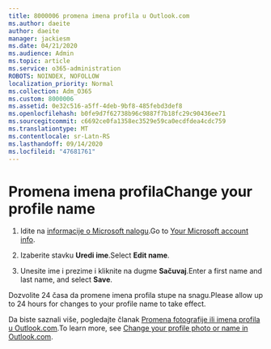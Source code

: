 ```yaml
---
title: 8000006 promena imena profila u Outlook.com
ms.author: daeite
author: daeite
manager: jackiesm
ms.date: 04/21/2020
ms.audience: Admin
ms.topic: article
ms.service: o365-administration
ROBOTS: NOINDEX, NOFOLLOW
localization_priority: Normal
ms.collection: Adm_O365
ms.custom: 8000006
ms.assetid: 0e32c516-a5ff-4deb-9bf8-485febd3def8
ms.openlocfilehash: b0fe9d7f62738b96c9887f7b18fc29c90436ee71
ms.sourcegitcommit: c6692ce0fa1358ec3529e59ca0ecdfdea4cdc759
ms.translationtype: MT
ms.contentlocale: sr-Latn-RS
ms.lasthandoff: 09/14/2020
ms.locfileid: "47681761"
---
```

# <a name="change-your-profile-name"></a><span data-ttu-id="491f3-102">Promena imena profila</span><span class="sxs-lookup"><span data-stu-id="491f3-102">Change your profile name</span></span>

1. <span data-ttu-id="491f3-103">Idite na [informacije o Microsoft nalogu](https://go.microsoft.com/fwlink/p/?linkid=860841).</span><span class="sxs-lookup"><span data-stu-id="491f3-103">Go to [Your Microsoft account info](https://go.microsoft.com/fwlink/p/?linkid=860841).</span></span>
    
2. <span data-ttu-id="491f3-104">Izaberite stavku **Uredi ime**.</span><span class="sxs-lookup"><span data-stu-id="491f3-104">Select **Edit name**.</span></span> 
    
3. <span data-ttu-id="491f3-105">Unesite ime i prezime i kliknite na dugme **Sačuvaj**.</span><span class="sxs-lookup"><span data-stu-id="491f3-105">Enter a first name and last name, and select **Save**.</span></span> 
    
<span data-ttu-id="491f3-106">Dozvolite 24 časa da promene imena profila stupe na snagu.</span><span class="sxs-lookup"><span data-stu-id="491f3-106">Please allow up to 24 hours for changes to your profile name to take effect.</span></span>
  
<span data-ttu-id="491f3-107">Da biste saznali više, pogledajte članak [Promena fotografije ili imena profila u Outlook.com](https://go.microsoft.com/fwlink/?linkid=873110).</span><span class="sxs-lookup"><span data-stu-id="491f3-107">To learn more, see [Change your profile photo or name in Outlook.com](https://go.microsoft.com/fwlink/?linkid=873110).</span></span>
  

